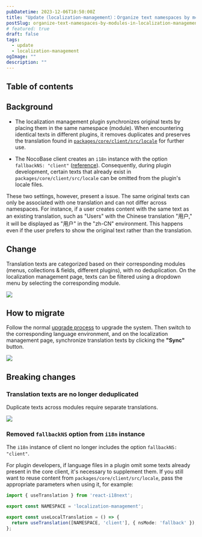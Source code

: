 ```yaml
---
pubDatetime: 2023-12-06T10:50:00Z
title: "Update（localization-management）：Organize text namespaces by modules"
postSlug: organize-text-namespaces-by-modules-in-localization-management 
# featured: true
draft: false
tags:
  - update
  - localization-management
ogImage: ""
description: ""
---
```


## Table of contents

## Background

- The localization management plugin synchronizes original texts by placing them in the same namespace (module). When encountering identical texts in different plugins, it removes duplicates and preserves the translation found in [`packages/core/client/src/locale`](https://github.com/nocobase/nocobase/tree/main/packages/core/client/src/locale) for further use.

- The NocoBase client creates an `i18n` instance with the option `fallbackNS: "client"` ([reference](https://github.com/nocobase/nocobase/blob/8983eed3308d018a309f1d39f5c6988bbc632878/packages/core/client/src/i18n/i18n.ts#L20)). Consequently, during plugin development, certain texts that already exist in `packages/core/client/src/locale` can be omitted from the plugin's locale files.

These two settings, however, present a issue. The same original texts can only be associated with one translation and can not differ across namespaces. For instance, if a user creates content with the same text as an existing translation, such as "Users" with the Chinese translation "用户," it will be displayed as "用户" in the "zh-CN" environment. This happens even if the user prefers to show the original text rather than the translation.

## Change

Translation texts are categorized based on their corresponding modules (menus, collections & fields, different plugins), with no deduplication. On the localization management page, texts can be filtered using a dropdown menu by selecting the corresponding module.

![](/content-static/2023-12-06-13-26-11.png)

## How to migrate

Follow the normal [upgrade process](https://docs.nocobase.com/welcome/getting-started/upgrading) to upgrade the system. Then switch to the corresponding language environment, and on the localization management page, synchronize translation texts by clicking the **"Sync"** button.

![](/content-static/2023-12-06-13-26-47.png)

## Breaking changes

### Translation texts are no longer deduplicated 

Duplicate texts across modules require separate translations.

![](/content-static/2023-12-06-13-28-16.png)

### Removed `fallbackNS` option from `i18n` instance 

The `i18n` instance of client no longer includes the option `fallbackNS: "client"`.   

For plugin developers, if language files in a plugin omit some texts already present in the core client, it's necessary to supplement them. If you still want to reuse content from `packages/core/client/src/locale`, pass the appropriate parameters when using it, for example:

```ts
import { useTranslation } from 'react-i18next';

export const NAMESPACE = 'localization-management';

export const useLocalTranslation = () => {
  return useTranslation([NAMESPACE, 'client'], { nsMode: 'fallback' });
};
```

